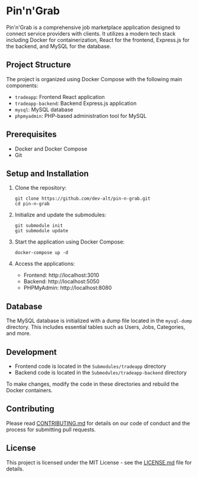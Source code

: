 # Pin'n'Grab

Pin'n'Grab is a comprehensive job marketplace application designed to connect service providers with clients. It utilizes a modern tech stack including Docker for containerization, React for the frontend, Express.js for the backend, and MySQL for the database.

## Project Structure

The project is organized using Docker Compose with the following main components:

- `tradeapp`: Frontend React application
- `tradeapp-backend`: Backend Express.js application
- `mysql`: MySQL database
- `phpmyadmin`: PHP-based administration tool for MySQL

## Prerequisites

- Docker and Docker Compose
- Git

## Setup and Installation

1. Clone the repository:
   ```
   git clone https://github.com/dev-alt/pin-n-grab.git
   cd pin-n-grab
   ```

2. Initialize and update the submodules:
   ```
   git submodule init
   git submodule update
   ```

3. Start the application using Docker Compose:
   ```
   docker-compose up -d
   ```

4. Access the applications:
   - Frontend: http://localhost:3010
   - Backend: http://localhost:5050
   - PHPMyAdmin: http://localhost:8080

## Database

The MySQL database is initialized with a dump file located in the `mysql-dump` directory. This includes essential tables such as Users, Jobs, Categories, and more.

## Development

- Frontend code is located in the `Submodules/tradeapp` directory
- Backend code is located in the `Submodules/tradeapp-backend` directory

To make changes, modify the code in these directories and rebuild the Docker containers.

## Contributing

Please read [CONTRIBUTING.md](CONTRIBUTING.md) for details on our code of conduct and the process for submitting pull requests.

## License

This project is licensed under the MIT License - see the [LICENSE.md](LICENSE.md) file for details.
